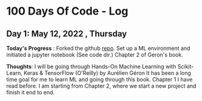 # 100 Days Of Code - Log

## Day 1: May 12, 2022 , Thursday

**Today's Progress** : Forked the github [repo](https://www.github.com/atiyabzafar/100-days-of-code). Set up a ML environment and initiated a jupyter notebook (See code dir.) Chapter 2 of Geron's book.

**Thoughts**: I will be going through Hands-On Machine Learning with Scikit-Learn, Keras & TensorFlow (O'Reilly) by Aurélien Géron It has been a long time goal for me to learn ML and going through this book. Chapter 1 I have read before. I am starting from Chapter 2, where we start a new project and finish it end to end. 


